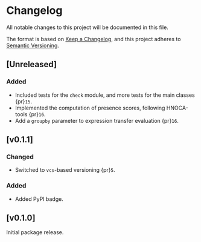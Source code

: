 # Changelog

All notable changes to this project will be documented in this file.

The format is based on [Keep a Changelog][],
and this project adheres to [Semantic Versioning][].

[keep a changelog]: https://keepachangelog.com/en/1.0.0/
[semantic versioning]: https://semver.org/spec/v2.0.0.html

## [Unreleased]

### Added
- Included tests for the `check` module, and more tests for the main classes {pr}`15`.
- Implemented the computation of presence scores, following HNOCA-tools {pr}`16`.
- Add a `groupby` parameter to expression transfer evaluation {pr}`16`.

## [v0.1.1]

### Changed
- Switched to `vcs`-based versioning {pr}`5`.

### Added
- Added PyPI badge.

## [v0.1.0]
Initial package release.
